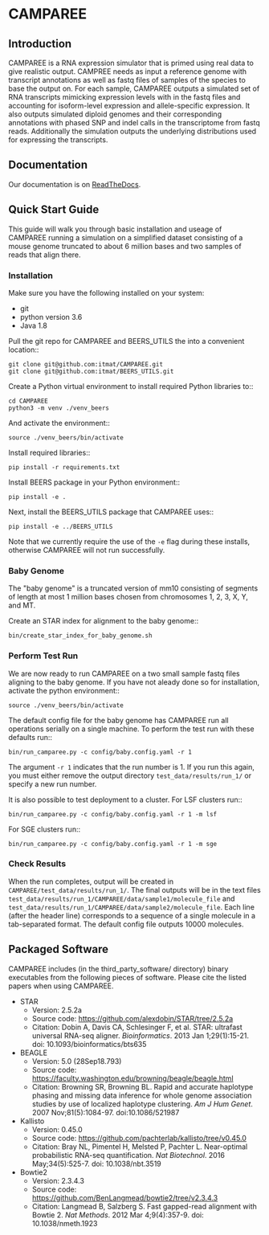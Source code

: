 # CAMPAREE

## Introduction

CAMPAREE is a RNA expression simulator that is primed using real data to give realistic output.
CAMPREE needs as input a reference genome with transcript annotations as well as fastq files of samples of the species to base the output on.
For each sample, CAMPAREE outputs a simulated set of RNA transcripts mimicking expression levels with in the fastq files and accounting for isoform-level expression and allele-specific expression.
It also outputs simulated diploid genomes and their corresponding annotations with phased SNP and indel calls in the transcriptome from fastq reads.
Additionally the simulation outputs the underlying distributions used for expressing the transcripts.

## Documentation

Our documentation is on [ReadTheDocs](https://camparee.readthedocs.io).

## Quick Start Guide

This guide will walk you through basic installation and useage of CAMPAREE running a simulation on a simplified dataset consisting of a mouse genome truncated to about 6 million bases and two samples of reads that align there.

### Installation

Make sure you have the following installed on your system:

- git
- python version 3.6
- Java 1.8

Pull the git repo for CAMPAREE and BEERS_UTILS the into a convenient location::

    git clone git@github.com:itmat/CAMPAREE.git
    git clone git@github.com:itmat/BEERS_UTILS.git

Create a Python virtual environment to install required Python libraries to::

    cd CAMPAREE
    python3 -m venv ./venv_beers

And activate the environment::

    source ./venv_beers/bin/activate

Install required libraries::

    pip install -r requirements.txt

Install BEERS package in your Python environment::

    pip install -e .

Next, install the BEERS_UTILS package that CAMPAREE uses::

    pip install -e ../BEERS_UTILS

Note that we currently require the use of the `-e` flag during these installs, otherwise CAMPAREE will not run successfully.

### Baby Genome

The "baby genome" is a truncated version of mm10 consisting of segments of length at most 1 million bases chosen from chromosomes 1, 2, 3, X, Y, and MT.

Create an STAR index for alignment to the baby genome::

    bin/create_star_index_for_baby_genome.sh

### Perform Test Run

We are now ready to run CAMPAREE on a two small sample fastq files aligning to the baby genome.
If you have not aleady done so for installation, activate the python environment::

    source ./venv_beers/bin/activate

The default config file for the baby genome has CAMPAREE run all operations serially on a single machine.
To perform the test run with these defaults run::

    bin/run_camparee.py -c config/baby.config.yaml -r 1

The argument `-r 1` indicates that the run number is 1.
If you run this again, you must either remove the output directory `test_data/results/run_1/` or specify a new run number.

It is also possible to test deployment to a cluster.
For LSF clusters run::

    bin/run_camparee.py -c config/baby.config.yaml -r 1 -m lsf

For SGE clusters run::

    bin/run_camparee.py -c config/baby.config.yaml -r 1 -m sge

### Check Results

When the run completes, output will be created in `CAMPAREE/test_data/results/run_1/`.
The final outputs will be in the text files `test_data/results/run_1/CAMPAREE/data/sample1/molecule_file` and  `test_data/results/run_1/CAMPAREE/data/sample2/molecule_file`.
Each line (after the header line) corresponds to a sequence of a single molecule in a tab-separated format.
The default config file outputs 10000 molecules.

## Packaged Software

CAMPAREE includes (in the third_party_software/ directory) binary executables from the following pieces of software. Please cite the listed papers when using CAMPAREE.

- STAR
    * Version: 2.5.2a
    * Source code: https://github.com/alexdobin/STAR/tree/2.5.2a
    * Citation: Dobin A, Davis CA, Schlesinger F, et al. STAR: ultrafast universal RNA-seq aligner. *Bioinformatics*. 2013 Jan 1;29(1):15-21. doi: 10.1093/bioinformatics/bts635
- BEAGLE
    * Version: 5.0 (28Sep18.793)
    * Source code: https://faculty.washington.edu/browning/beagle/beagle.html
    * Citation:
        Browning SR, Browning BL. Rapid and accurate haplotype phasing and missing data inference for whole genome association studies by use of localized haplotype clustering. *Am J Hum Genet*. 2007 Nov;81(5):1084-97. doi:10.1086/521987
- Kallisto
    * Version: 0.45.0
    * Source code: https://github.com/pachterlab/kallisto/tree/v0.45.0
    * Citation: Bray NL, Pimentel H, Melsted P, Pachter L. Near-optimal probabilistic RNA-seq quantification. *Nat Biotechnol*. 2016 May;34(5):525-7. doi: 10.1038/nbt.3519
- Bowtie2
    * Version: 2.3.4.3
    * Source code: https://github.com/BenLangmead/bowtie2/tree/v2.3.4.3
    * Citation: Langmead B, Salzberg S. Fast gapped-read alignment with Bowtie 2. *Nat Methods*. 2012 Mar 4;9(4):357-9. doi: 10.1038/nmeth.1923
